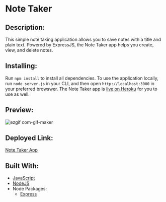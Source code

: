 # Note Taker

## Description:
This simple note taking application allows you to save notes with a title and plain text. Powered by ExpressJS, the Note Taker app helps you create, view, and delete notes. 


## Installing:

Run `npm install` to install all dependencies. To use the application locally, run `node server.js` in your CLI, and then open `http://localhost:3000` in your preferred browswer. The Note Taker app is [live on Heroku]() for you to use as well.

## Preview:
![ezgif com-gif-maker](https://user-images.githubusercontent.com/71414528/102697001-538e0800-41e7-11eb-9fb1-639e29210d41.gif)



## Deployed Link:
[Note Taker App](https://notetakerbunduc.herokuapp.com/)






## Built With:
* [JavaScript](https://developer.mozilla.org/en-US/docs/Web/JavaScript)
* [NodeJS](https://nodejs.org/)
* Node Packages:
    * [Express](https://www.npmjs.com/package/express)

